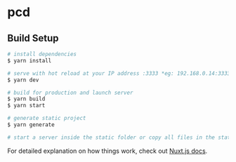 # pcd

## Build Setup

```bash
# install dependencies
$ yarn install

# serve with hot reload at your IP address :3333 *eg: 192.168.0.14:3333
$ yarn dev

# build for production and launch server
$ yarn build
$ yarn start

# generate static project
$ yarn generate

# start a server inside the static folder or copy all files in the static folder to your simple web server
```

For detailed explanation on how things work, check out [Nuxt.js docs](https://nuxtjs.org).
